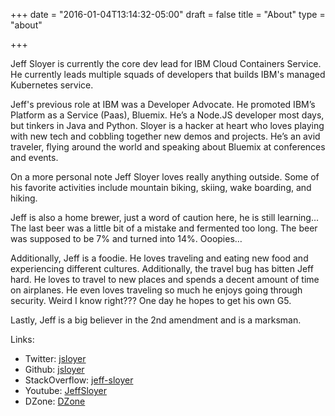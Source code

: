 +++
date = "2016-01-04T13:14:32-05:00"
draft = false
title = "About"
type = "about"

+++

Jeff Sloyer is currently the core dev lead for IBM Cloud Containers Service.  He currently leads multiple squads of developers that builds IBM's managed Kubernetes service.

Jeff's previous role at IBM was a Developer Advocate.  He promoted IBM’s Platform as a Service (Paas), Bluemix. He’s a Node.JS developer most days, but tinkers in Java and Python. Sloyer is a hacker at heart who loves playing with new tech and cobbling together new demos and projects. He’s an avid traveler, flying around the world and speaking about Bluemix at conferences and events.

On a more personal note Jeff Sloyer loves really anything outside.  Some of his favorite activities include mountain biking, skiing, wake boarding, and hiking.

Jeff is also a home brewer, just a word of caution here, he is still learning…  The last beer was a little bit of a mistake and fermented too long.  The beer was supposed to be 7% and turned into 14%.  Ooopies…

Additionally, Jeff is a foodie.  He loves traveling and eating new food and experiencing different cultures.  Additionally, the travel bug has bitten Jeff hard.  He loves to travel to new places and spends a decent amount of time on airplanes.  He even loves traveling so much he enjoys going through security.  Weird I know right???  One day he hopes to get his own G5.

Lastly, Jeff is a big believer in the 2nd amendment and is a marksman.

Links:

- Twitter: [jsloyer](http://twitter.com/jsloyer)
- Github: [jsloyer](http://github.com/jsloyer)
- StackOverflow: [jeff-sloyer](http://stackoverflow.com/users/3817025/jeff-sloyer)
- Youtube: [JeffSloyer](http://youtube.com/c/JeffSloyer)
- DZone: [DZone](https://dzone.com/users/jsloyer)
